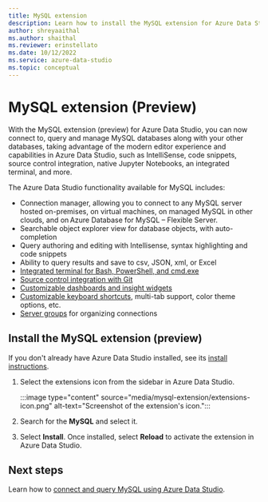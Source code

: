 ```yaml
---
title: MySQL extension
description: Learn how to install the MySQL extension for Azure Data Studio. It enables you to connect to, query, and develop for MySQL databases hosted on-premises, on VMs, on other clouds or on Azure Database for MySQL - Flexible Server.
author: shreyaaithal
ms.author: shaithal
ms.reviewer: erinstellato
ms.date: 10/12/2022
ms.service: azure-data-studio
ms.topic: conceptual
---
```


# MySQL extension (Preview)

With the MySQL extension (preview) for Azure Data Studio, you can now connect to, query and manage MySQL databases along with your other databases, taking advantage of the modern editor experience and capabilities in Azure Data Studio, such as IntelliSense, code snippets, source control integration, native Jupyter Notebooks, an integrated terminal, and more.

The Azure Data Studio functionality available for MySQL includes:

- Connection manager, allowing you to connect to any MySQL server hosted on-premises, on virtual machines, on managed MySQL in other clouds, and on Azure Database for MySQL – Flexible Server.
- Searchable object explorer view for database objects, with auto-completion
- Query authoring and editing with Intellisense, syntax highlighting and code snippets
- Ability to query results and save to csv, JSON, xml, or Excel
- [Integrated terminal for Bash, PowerShell, and cmd.exe](../integrated-terminal.md)
- [Source control integration with Git](../source-control.md)
- [Customizable dashboards and insight widgets](../insight-widgets.md)
- [Customizable keyboard shortcuts](../keyboard-shortcuts.md), multi-tab support, color theme options, etc.
- [Server groups](../server-groups.md) for organizing connections

## Install the MySQL extension (preview)

If you don't already have Azure Data Studio installed, see its [install instructions](../download-azure-data-studio.md).

1. Select the extensions icon from the sidebar in Azure Data Studio.

    :::image type="content" source="media/mysql-extension/extensions-icon.png" alt-text="Screenshot of the extension's icon.":::

2. Search for the **MySQL** and select it.

3. Select **Install**. Once installed, select **Reload** to activate the extension in Azure Data Studio.

## Next steps

Learn how to [connect and query MySQL using Azure Data Studio](../quickstart-mysql.md).
